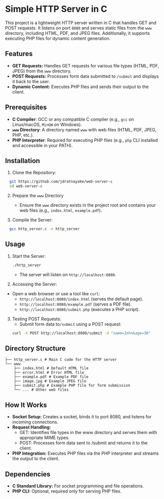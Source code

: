 # Simple HTTP Server in C

This project is a lightweight HTTP server written in C that handles GET and POST requests. It listens on port `8080` and serves static files from the `www` directory, including HTML, PDF, and JPEG files. Additionally, it supports executing PHP files for dynamic content generation.

## Features

- **GET Requests:** Handles GET requests for various file types (HTML, PDF, JPEG) from the `www` directory.
- **POST Requests:** Processes form data submitted to `/submit` and displays it back to the user.
- **Dynamic Content:** Executes PHP files and sends their output to the client.

## Prerequisites

- **C Compiler**: GCC or any compatible C compiler (e.g., `gcc` on Linux/macOS, `MinGW` on Windows).
- **`www` Directory**: A directory named `www` with web files (HTML, PDF, JPEG, PHP, etc.).
- **PHP Interpreter**: Required for executing PHP files (e.g., `php` CLI installed and accessible in your PATH).

## Installation

1. Clone the Repository:

```bash
  git https://github.com/jdratnayake/web-server-c
  cd web-server-c
```

2. Prepare the `www` Directory

   - Ensure the `www` directory exists in the project root and contains your web files (e.g., `index.html`, `example.pdf`).

3. Compile the Server:

```bash
  gcc http_server.c -o http_server
```

## Usage

1. Start the Server:

   ```bash
   ./http_server
   ```

   - The server will listen on `http://localhost:8080`.

2. Accessing the Server:

- Open a web browser or use a tool like `curl`:
  - `http://localhost:8080/index.html` (serves the default page).
  - `http://localhost:8080/example.pdf` (serves a PDF file).
  - `http://localhost:8080/submit.php` (executes a PHP script).

3. Testing POST Requests:
   - Submit form data to`/submit` using a POST request:
   ```bash
   curl -X POST http://localhost:8080/submit -d "name=John&age=30"
   ```

## Directory Structure

```shell
├── http_server.c # Main C code for the HTTP server
└── www
    ├── index.html # Default HTML file
    ├── error.html # Error HTML file
    ├── example.pdf # Example PDF file
    ├── image.jpg # Example JPEG file
    ├── submit.php # Example PHP file for form submission
    └── ... # Other web files
```

## How It Works

- **Socket Setup:** Creates a socket, binds it to port 8080, and listens for incoming connections.
- **Request Handling:**
  - GET: Identifies file types in the www directory and serves them with appropriate MIME types.
  - POST: Processes form data sent to /submit and returns it to the client.
- **PHP Integration:** Executes PHP files via the PHP interpreter and streams the output to the client.

## Dependencies

- **C Standard Library:** For socket programming and file operations.
- **PHP CLI:** Optional, required only for serving PHP files.
